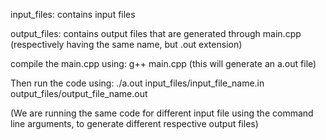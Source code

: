 input_files: contains input files

output_files: contains output files that are generated through main.cpp (respectively having the same                   name, but .out extension)

compile the main.cpp using: g++ main.cpp
(this will generate an a.out file)

Then run the code using: ./a.out input_files/input_file_name.in output_files/output_file_name.out

(We are running the same code for different input file using the command line arguments, to generate different respective output files)

